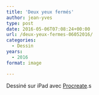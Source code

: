 ```yaml
---
title: 'Deux yeux fermés'
author: jean-yves
type: post
date: 2016-05-06T07:08:24+00:00
url: /deux-yeux-fermes-06052016/
categories:
  - Dessin
years:
  - 2016
format: image

---
```

Dessiné sur iPad avec [Procreate](https://procreate.com/).s